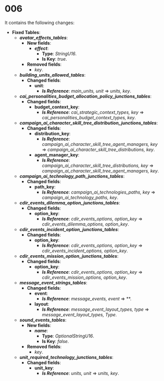 # 006

It contains the following changes:

- **Fixed Tables**:
  - ***avatar_effects_tables***:
    - **New fields**:
      - ***effect***:
        - **Type**: *StringU16*.
        - **Is Key**: *true*.
    - **Removed fields**:
      - *key*.
  - ***building_units_allowed_tables***:
    - **Changed fields**:
      - **unit**:
        - ***Is Reference***: *main_units, unit* => *units, key*.
  - ***cai_personalities_budget_allocation_policy_junctions_tables***:
    - **Changed fields**:
      - **budget_context_key**:
        - ***Is Reference***: *cai_strategic_context_types, key* => *cai_personalities_budget_context_types, key*.
  - ***campaign_ai_character_skill_tree_distribution_junctions_tables***:
    - **Changed fields**:
      - **distribution_key**:
        - ***Is Reference***: *campaign_ai_character_skill_tree_agent_managers, key* => *campaign_ai_character_skill_tree_distributions, key*.
      - **agent_manager_key**:
        - ***Is Reference***: *campaign_ai_character_skill_tree_distributions, key* => *campaign_ai_character_skill_tree_agent_managers, key*.
  - ***campaign_ai_technology_path_junctions_tables***:
    - **Changed fields**:
      - **path_key**:
        - ***Is Reference***: *campaign_ai_technologies_paths, key* => *campaign_ai_technology_paths, key*.
  - ***cdir_events_dilemma_option_junctions_tables***:
    - **Changed fields**:
      - **option_key**:
        - ***Is Reference***: *cdir_events_options, option_key* => *cdir_events_dilemma_options, option_key*.
  - ***cdir_events_incident_option_junctions_tables***:
    - **Changed fields**:
      - **option_key**:
        - ***Is Reference***: *cdir_events_options, option_key* => *cdir_events_incident_options, option_key*.
  - ***cdir_events_mission_option_junctions_tables***:
    - **Changed fields**:
      - **option_key**:
        - ***Is Reference***: *cdir_events_options, option_key* => *cdir_events_mission_options, option_key*.
  - ***message_event_strings_tables***:
    - **Changed fields**:
      - **event**:
        - ***Is Reference***: *message_events, event* => **.
      - **layout**:
        - ***Is Reference***: *message_event_layout_types, type* => *message_event_layout_types, Type*.
  - ***sound_events_tables***:
    - **New fields**:
      - ***name***:
        - **Type**: *OptionalStringU16*.
        - **Is Key**: *false*.
    - **Removed fields**:
      - *key*.
  - ***unit_required_technology_junctions_tables***:
    - **Changed fields**:
      - **unit_key**:
        - ***Is Reference***: *units, unit* => *units, key*.

